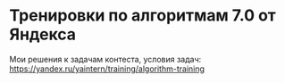 # Тренировки по алгоритмам 7.0 от Яндекса
Мои решения к задачам контеста, условия задач: https://yandex.ru/yaintern/training/algorithm-training

